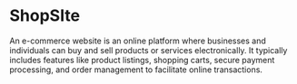 # ShopSIte
An e-commerce website is an online platform where businesses and individuals can buy and sell products or services electronically. It typically includes features like product listings, shopping carts, secure payment processing, and order management to facilitate online transactions.
